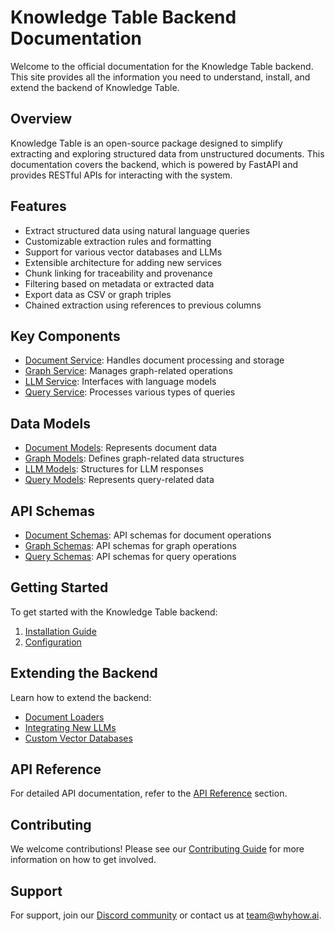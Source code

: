 # Knowledge Table Backend Documentation

Welcome to the official documentation for the Knowledge Table backend. This site provides all the information you need to understand, install, and extend the backend of Knowledge Table.

## Overview

Knowledge Table is an open-source package designed to simplify extracting and exploring structured data from unstructured documents. This documentation covers the backend, which is powered by FastAPI and provides RESTful APIs for interacting with the system.

## Features

- Extract structured data using natural language queries
- Customizable extraction rules and formatting
- Support for various vector databases and LLMs
- Extensible architecture for adding new services
- Chunk linking for traceability and provenance
- Filtering based on metadata or extracted data
- Export data as CSV or graph triples
- Chained extraction using references to previous columns

## Key Components

- [Document Service](services/document_service.md): Handles document processing and storage
- [Graph Service](services/graph_service.md): Manages graph-related operations
- [LLM Service](services/llm_service.md): Interfaces with language models
- [Query Service](services/query_service.md): Processes various types of queries

## Data Models

- [Document Models](models/document.md): Represents document data
- [Graph Models](models/graph.md): Defines graph-related data structures
- [LLM Models](models/llm.md): Structures for LLM responses
- [Query Models](models/query.md): Represents query-related data

## API Schemas

- [Document Schemas](schemas/document.md): API schemas for document operations
- [Graph Schemas](schemas/graph.md): API schemas for graph operations
- [Query Schemas](schemas/query.md): API schemas for query operations

## Getting Started

To get started with the Knowledge Table backend:

1. [Installation Guide](getting-started/installation.md)
2. [Configuration](getting-started/configuration.md)

## Extending the Backend

Learn how to extend the backend:

- [Document Loaders](extending/document_loaders.md)
- [Integrating New LLMs](extending/llm_services.md)
- [Custom Vector Databases](extending/vector_databases.md)

## API Reference

For detailed API documentation, refer to the [API Reference](api/overview.md) section.

## Contributing

We welcome contributions! Please see our [Contributing Guide](CONTRIBUTING.md) for more information on how to get involved.

## Support

For support, join our [Discord community](https://discord.gg/PAgGMxfhKd) or contact us at team@whyhow.ai.